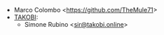 - Marco Colombo \<<https://github.com/TheMule71>\>
- [TAKOBI](https://takobi.online):
  - Simone Rubino \<<sir@takobi.online>\>
